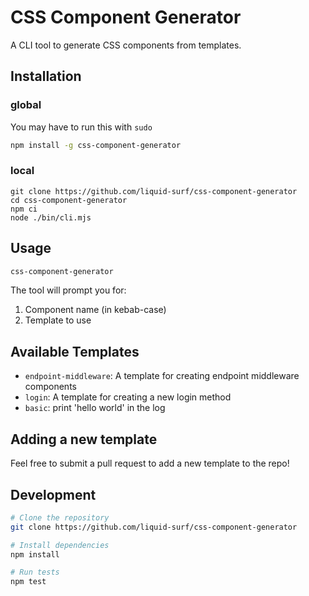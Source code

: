 # CSS Component Generator

A CLI tool to generate CSS components from templates.

## Installation

### global

You may have to run this with `sudo`
```bash
npm install -g css-component-generator
```

### local

```
git clone https://github.com/liquid-surf/css-component-generator
cd css-component-generator
npm ci
node ./bin/cli.mjs
```



## Usage

```bash
css-component-generator
```

The tool will prompt you for:
1. Component name (in kebab-case)
2. Template to use

## Available Templates

- `endpoint-middleware`: A template for creating endpoint middleware components
- `login`: A template for creating a new login method
- `basic`: print 'hello world' in the log

## Adding a new template 

Feel free to submit a pull request to add a new template to the repo!

## Development

```bash
# Clone the repository
git clone https://github.com/liquid-surf/css-component-generator

# Install dependencies
npm install

# Run tests
npm test
```

